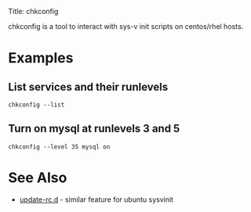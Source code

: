 Title: chkconfig

chkconfig is a tool to interact with sys-v init scripts on centos/rhel hosts.

# Examples

## List services and their runlevels

`chkconfig --list`

## Turn on mysql at runlevels 3 and 5

`chkconfig --level 35 mysql on`

# See Also

- [update-rc.d](update-rc.d) - similar feature for ubuntu sysvinit

